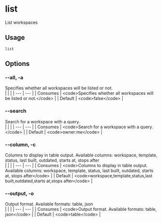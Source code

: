 
# list

 
List workspaces


## Usage
```console
list
```


## Options
### --all, -a
Specifies whether all workspaces will be listed or not.
<br/>
| | |
| --- | --- |
| Consumes | &lt;code&gt;Specifies whether all workspaces will be listed or not.&lt;/code&gt; |
| Default |     &lt;code&gt;false&lt;/code&gt; |



### --search
Search for a workspace with a query.
<br/>
| | |
| --- | --- |
| Consumes | &lt;code&gt;Search for a workspace with a query.&lt;/code&gt; |
| Default |     &lt;code&gt;owner:me&lt;/code&gt; |



### --column, -c
Columns to display in table output. Available columns: workspace, template, status, last built, outdated, starts at, stops after
<br/>
| | |
| --- | --- |
| Consumes | &lt;code&gt;Columns to display in table output. Available columns: workspace, template, status, last built, outdated, starts at, stops after&lt;/code&gt; |
| Default |     &lt;code&gt;workspace,template,status,last built,outdated,starts at,stops after&lt;/code&gt; |



### --output, -o
Output format. Available formats: table, json
<br/>
| | |
| --- | --- |
| Consumes | &lt;code&gt;Output format. Available formats: table, json&lt;/code&gt; |
| Default |     &lt;code&gt;table&lt;/code&gt; |


